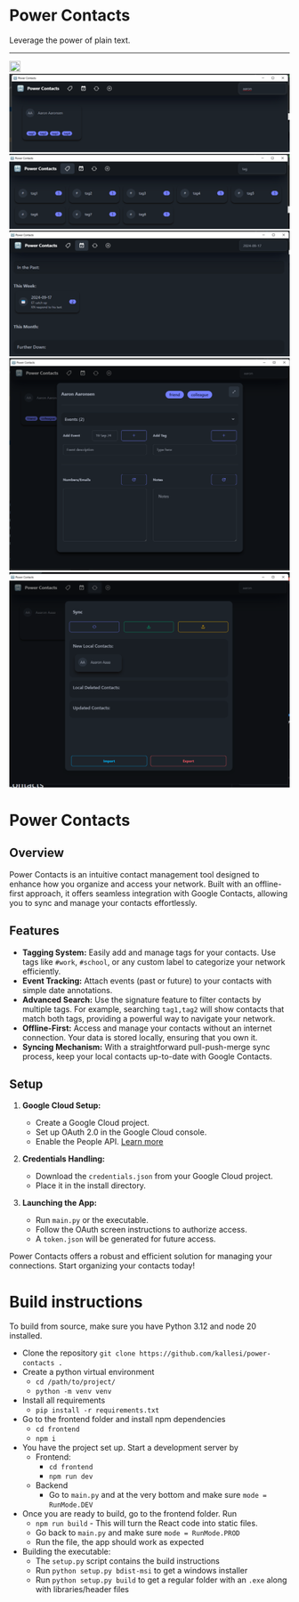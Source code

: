 # Power Contacts
Leverage the power of plain text.

---

<img src="assets/favicon.ico" width=20% height=20%>
<img src="assets/screencap_main_page.png">
<img src="assets/screencap_tags_page.png">
<img src="assets/screencap_events_page.png">
<img src="assets/screencap_contact_page.png">
<img src="assets/screencap_sync_page.png">

# Power Contacts

## Overview

Power Contacts is an intuitive contact management tool designed to enhance how you organize and access your network. Built with an offline-first approach, it offers seamless integration with Google Contacts, allowing you to sync and manage your contacts effortlessly.

## Features

- **Tagging System:** Easily add and manage tags for your contacts. Use tags like `#work`, `#school`, or any custom label to categorize your network efficiently.
- **Event Tracking:** Attach events (past or future) to your contacts with simple date annotations.
- **Advanced Search:** Use the signature feature to filter contacts by multiple tags. For example, searching `tag1,tag2` will show contacts that match both tags, providing a powerful way to navigate your network.
- **Offline-First:** Access and manage your contacts without an internet connection. Your data is stored locally, ensuring that you own it.
- **Syncing Mechanism:** With a straightforward pull-push-merge sync process, keep your local contacts up-to-date with Google Contacts.

## Setup

1. **Google Cloud Setup:** 
   - Create a Google Cloud project.
   - Set up OAuth 2.0 in the Google Cloud console.
   - Enable the People API. [Learn more](https://developers.google.com/workspace/guides/create-credentials)

2. **Credentials Handling:** 
   - Download the `credentials.json` from your Google Cloud project.
   - Place it in the install directory.

3. **Launching the App:**
   - Run `main.py` or the executable.
   - Follow the OAuth screen instructions to authorize access.
   - A `token.json` will be generated for future access.

Power Contacts offers a robust and efficient solution for managing your connections. Start organizing your contacts today!

# Build instructions

To build from source, make sure you have Python 3.12 and node 20 installed.

- Clone the repository `git clone https://github.com/kallesi/power-contacts .`
- Create a python virtual environment
  - `cd /path/to/project/`
  - `python -m venv venv`
- Install all requirements 
  - `pip install -r requirements.txt`
- Go to the frontend folder and install npm dependencies
  - `cd frontend`
  - `npm i`
- You have the project set up. Start a development server by
  - Frontend: 
    - `cd frontend`
    - `npm run dev`
  - Backend
    - Go to `main.py` and at the very bottom and make sure `mode = RunMode.DEV`
- Once you are ready to build, go to the frontend folder. Run
  - `npm run build` - This will turn the React code into static files.
  - Go back to `main.py` and make sure `mode = RunMode.PROD`
  - Run the file, the app should work as expected
- Building the executable:
  - The `setup.py` script contains the build instructions
  - Run `python setup.py bdist-msi` to get a windows installer
  - Run `python setup.py build` to get a regular folder with an `.exe` along with libraries/header files


